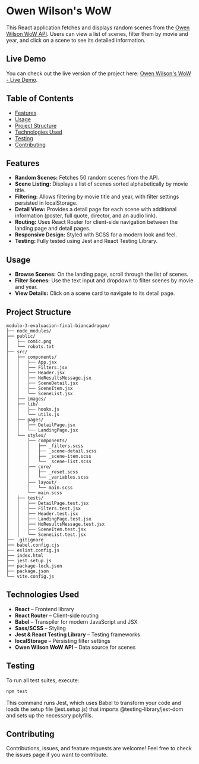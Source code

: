 # Owen Wilson's WoW

This React application fetches and displays random scenes from the [Owen Wilson WoW API](https://owen-wilson-wow-api.onrender.com). Users can view a list of scenes, filter them by movie and year, and click on a scene to see its detailed information.

## Live Demo

You can check out the live version of the project here: [Owen Wilson's WoW - Live Demo](https://beta.adalab.es/modulo-3-evaluacion-final-biancadragan/).

## Table of Contents

- [Features](#features)
- [Usage](#usage)
- [Project Structure](#project-structure)
- [Technologies Used](#technologies-used)
- [Testing](#testing)
- [Contributing](#contributing)

## Features

- **Random Scenes:** Fetches 50 random scenes from the API.
- **Scene Listing:** Displays a list of scenes sorted alphabetically by movie title.
- **Filtering:** Allows filtering by movie title and year, with filter settings persisted in localStorage.
- **Detail View:** Provides a detail page for each scene with additional information (poster, full quote, director, and an audio link).
- **Routing:** Uses React Router for client-side navigation between the landing page and detail pages.
- **Responsive Design:** Styled with SCSS for a modern look and feel.
- **Testing:** Fully tested using Jest and React Testing Library.

## Usage

- **Browse Scenes:** On the landing page, scroll through the list of scenes.
- **Filter Scenes:** Use the text input and dropdown to filter scenes by movie and year.
- **View Details:** Click on a scene card to navigate to its detail page.

## Project Structure

```
modulo-3-evaluacion-final-biancadragan/
├── node_modules/
├── public/
│   ├── comic.png
│   └── robots.txt
├── src/
│   ├── components/
│   │   ├── App.jsx
│   │   ├── Filters.jsx
│   │   ├── Header.jsx
│   │   ├── NoResultsMessage.jsx
│   │   ├── SceneDetail.jsx
│   │   ├── SceneItem.jsx
│   │   └── SceneList.jsx
│   ├── images/
│   ├── lib/
│   │   ├── hooks.js
│   │   └── utils.js
│   ├── pages/
│   │   ├── DetailPage.jsx
│   │   └── LandingPage.jsx
│   └── styles/
│       ├── components/
│       │   ├── _filters.scss
│       │   ├── _scene-detail.scss
│       │   ├── _scene-item.scss
│       │   └── _scene-list.scss
│       ├── core/
│       │   ├── _reset.scss
│       │   └── _variables.scss
│       ├── layout/
│       │   └── main.scss
│       └── main.scss
│   ├── tests/
│   │   ├── DetailPage.test.jsx
│   │   ├── Filters.test.jsx
│   │   ├── Header.test.jsx
│   │   ├── LandingPage.test.jsx
│   │   ├── NoResultsMessage.test.jsx
│   │   ├── SceneItem.test.jsx
│   │   └── SceneList.test.jsx
├── .gitignore
├── babel.config.cjs
├── eslint.config.js
├── index.html
├── jest.setup.js
├── package-lock.json
├── package.json
└── vite.config.js
```

## Technologies Used

- **React** – Frontend library
- **React Router** – Client-side routing
- **Babel** – Transpiler for modern JavaScript and JSX
- **Sass/SCSS** – Styling
- **Jest & React Testing Library** – Testing frameworks
- **localStorage** – Persisting filter settings
- **Owen Wilson WoW API** – Data source for scenes

## Testing

To run all test suites, execute:

```bash
npm test
```
This command runs Jest, which uses Babel to transform your code and loads the setup file (jest.setup.js) that imports @testing-library/jest-dom and sets up the necessary polyfills.

## Contributing
Contributions, issues, and feature requests are welcome! Feel free to check the issues page if you want to contribute.

